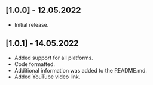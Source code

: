 ## [1.0.0] - 12.05.2022

* Initial release.

## [1.0.1] - 14.05.2022
* Added support for all platforms.
* Code formatted.
* Additional information was added to the README.md.
* Added YouTube video link.